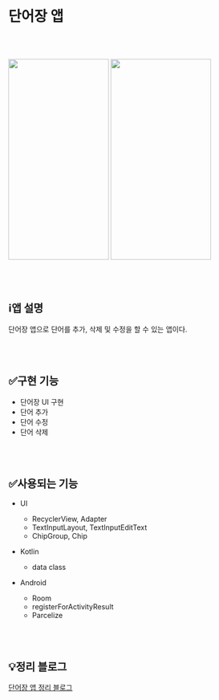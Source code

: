 # 단어장 앱

<br>
<br>

<img src="https://user-images.githubusercontent.com/91411447/218961024-f22e5723-c95c-4b5a-8f23-de1eb2ccb9b4.jpg" width="200" height="400" /> <img src="https://user-images.githubusercontent.com/91411447/218961107-1a956360-731f-4ced-97a6-2699ea72eee0.jpg" width="200" height="400" />

<br>
<br>

## ℹ️앱 설명

단어장 앱으로 단어를 추가, 삭제 및 수정을 할 수 있는 앱이다.

<br>
<br>

## ✅구현 기능

* 단어장 UI 구현
* 단어 추가
* 단어 수정
* 단어 삭제

<br>
<br>

## ✅사용되는 기능

* UI
  * RecyclerView, Adapter
  * TextInputLayout, TextInputEditText
  * ChipGroup, Chip

* Kotlin
  * data class

* Android
  * Room
  * registerForActivityResult
  * Parcelize
  
<br>
<br>

## 💡정리 블로그
[단어장 앱 정리 블로그](https://becomeproo.github.io/android/Android-Part1-%EB%8B%A8%EC%96%B4%EC%9E%A5-%EC%95%B1/)
